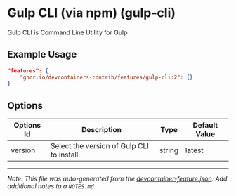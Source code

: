 
# Gulp CLI (via npm) (gulp-cli)

Gulp CLI is Command Line Utility for Gulp

## Example Usage

```json
"features": {
    "ghcr.io/devcontainers-contrib/features/gulp-cli:2": {}
}
```

## Options

| Options Id | Description | Type | Default Value |
|-----|-----|-----|-----|
| version | Select the version of Gulp CLI to install. | string | latest |



---

_Note: This file was auto-generated from the [devcontainer-feature.json](https://github.com/devcontainers-contrib/features/blob/main/src/gulp-cli/devcontainer-feature.json).  Add additional notes to a `NOTES.md`._
